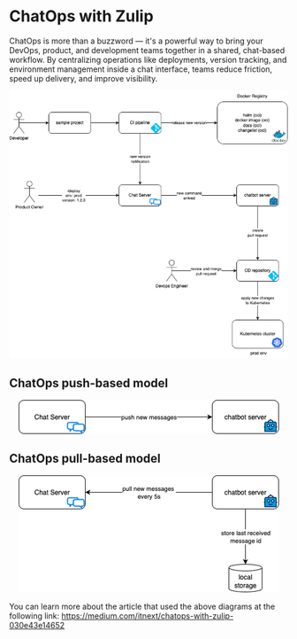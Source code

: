 # ChatOps with Zulip
ChatOps is more than a buzzword — it's a powerful way to bring your DevOps, product, and development teams together in a shared, chat-based workflow. By centralizing operations like deployments, version tracking, and environment management inside a chat interface, teams reduce friction, speed up delivery, and improve visibility.

<p align="center">
  <img src="pictures/chatops.png?raw=true" />
</p>

## ChatOps push-based model
<p align="center">
  <img src="pictures/chatops-chatbot-communication-push.png?raw=true" />
</p>

## ChatOps pull-based model
<p align="center">
  <img src="pictures/chatops-chatbot-communication-pull.png?raw=true" />
</p>

You can learn more about the article that used the above diagrams at the following link: https://medium.com/itnext/chatops-with-zulip-030e43e14652

